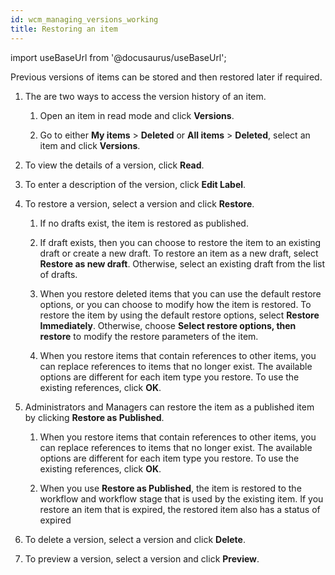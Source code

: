 ```yaml
---
id: wcm_managing_versions_working
title: Restoring an item
---
```

import useBaseUrl from '@docusaurus/useBaseUrl';



Previous versions of items can be stored and then restored later if required.

1.  The are two ways to access the version history of an item.

    1.  Open an item in read mode and click **Versions**.

    2.  Go to either **My items** \> **Deleted** or **All items** \> **Deleted**, select an item and click **Versions**.

2.  To view the details of a version, click **Read**.

3.  To enter a description of the version, click **Edit Label**.

4.  To restore a version, select a version and click **Restore**.

    1.  If no drafts exist, the item is restored as published.

    2.  If draft exists, then you can choose to restore the item to an existing draft or create a new draft. To restore an item as a new draft, select **Restore as new draft**. Otherwise, select an existing draft from the list of drafts.

    3.  When you restore deleted items that you can use the default restore options, or you can choose to modify how the item is restored. To restore the item by using the default restore options, select **Restore Immediately**. Otherwise, choose **Select restore options, then restore** to modify the restore parameters of the item.

    4.  When you restore items that contain references to other items, you can replace references to items that no longer exist. The available options are different for each item type you restore. To use the existing references, click **OK**.

5.  Administrators and Managers can restore the item as a published item by clicking **Restore as Published**.

    1.  When you restore items that contain references to other items, you can replace references to items that no longer exist. The available options are different for each item type you restore. To use the existing references, click **OK**.

    2.  When you use **Restore as Published**, the item is restored to the workflow and workflow stage that is used by the existing item. If you restore an item that is expired, the restored item also has a status of expired

6.  To delete a version, select a version and click **Delete**.

7.  To preview a version, select a version and click **Preview**.


